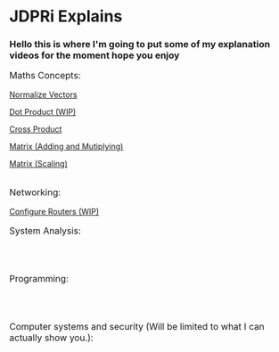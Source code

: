# JDPRi Explains
### Hello this is where I'm going to put some of my explanation videos for the moment hope you enjoy

<p style="font-size:16px"> Maths Concepts:</p>

[Normalize Vectors](VideoPages\NormalizeVectors.html)

[Dot Product (WIP)](VideoPages\DotProduct.html)

[Cross Product](VideoPages\CrossProduct.html)

[Matrix (Adding and Mutiplying)](VideoPages\Matrix.html)

[Matrix (Scaling)](VideoPages\MatrixScale.html)
<br><br>

<p style="font-size:16px"> Networking:</p>

[Configure Routers (WIP)](VideoPages\ConfigRouter)

<p style="font-size:16px"> System Analysis:</p>
<br><br>

<p style="font-size:16px"> Programming:</p>
<br><br>

<p style="font-size:16px"> Computer systems and security (Will be limited to what I can actually show you.):</p>
<br><br>
